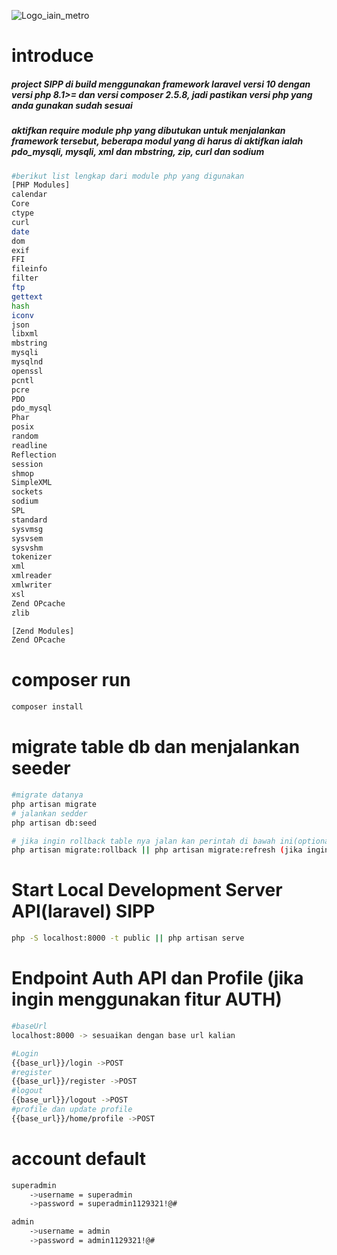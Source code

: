 ![Logo_iain_metro](https://github.com/syamsulapp/web-usulan-anggaran/assets/38209592/599168b4-80f8-4f0b-9a74-54382c561e5e)

# introduce

<h5>project SIPP di build menggunakan framework laravel versi 10 dengan versi php 8.1>= dan versi composer 2.5.8, jadi pastikan versi php yang anda gunakan sudah sesuai</h5>

<h5>
aktifkan require module php yang dibutukan untuk menjalankan framework tersebut, beberapa modul yang di harus di aktifkan ialah pdo_mysqli, mysqli, xml  dan mbstring, zip, curl dan sodium
</h5>

```bash
#berikut list lengkap dari module php yang digunakan
[PHP Modules]
calendar
Core
ctype
curl
date
dom
exif
FFI
fileinfo
filter
ftp
gettext
hash
iconv
json
libxml
mbstring
mysqli
mysqlnd
openssl
pcntl
pcre
PDO
pdo_mysql
Phar
posix
random
readline
Reflection
session
shmop
SimpleXML
sockets
sodium
SPL
standard
sysvmsg
sysvsem
sysvshm
tokenizer
xml
xmlreader
xmlwriter
xsl
Zend OPcache
zlib

[Zend Modules]
Zend OPcache


```

# composer run

```Bash
composer install
```

# migrate table db dan menjalankan seeder

```Bash
#migrate datanya
php artisan migrate
# jalankan sedder
php artisan db:seed

# jika ingin rollback table nya jalan kan perintah di bawah ini(optional)
php artisan migrate:rollback || php artisan migrate:refresh (jika ingin merubah struktur field)

```

# Start Local Development Server API(laravel) SIPP

```Bash
php -S localhost:8000 -t public || php artisan serve
```

# Endpoint Auth API dan Profile (jika ingin menggunakan fitur AUTH)

```Bash
#baseUrl
localhost:8000 -> sesuaikan dengan base url kalian

#Login
{{base_url}}/login ->POST
#register
{{base_url}}/register ->POST
#logout
{{base_url}}/logout ->POST
#profile dan update profile
{{base_url}}/home/profile ->POST

```

# account default

```bash
superadmin
    ->username = superadmin
    ->password = superadmin1129321!@#

admin
    ->username = admin
    ->password = admin1129321!@#
```
